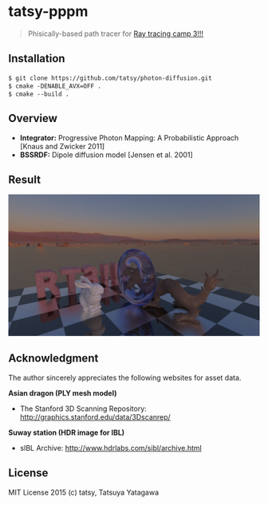 tatsy-pppm
===

> Phisically-based path tracer for [Ray tracing camp 3!!!](https://sites.google.com/site/raytracingcamp3/)

## Installation

```shell
$ git clone https://github.com/tatsy/photon-diffusion.git
$ cmake -DENABLE_AVX=OFF .
$ cmake --build .
```

## Overview

* **Integrator:** Progressive Photon Mapping: A Probabilistic Approach [Knaus and Zwicker 2011]
* **BSSRDF:** Dipole diffusion model [Jensen et al. 2001]

## Result

![rendering result](./images/result.png)

## Acknowledgment

The author sincerely appreciates the following websites for asset data.

**Asian dragon (PLY mesh model)**
* The Stanford 3D Scanning Repository: http://graphics.stanford.edu/data/3Dscanrep/

**Suway station (HDR image for IBL)**
* sIBL Archive: http://www.hdrlabs.com/sibl/archive.html

## License

MIT License 2015 (c) tatsy, Tatsuya Yatagawa
